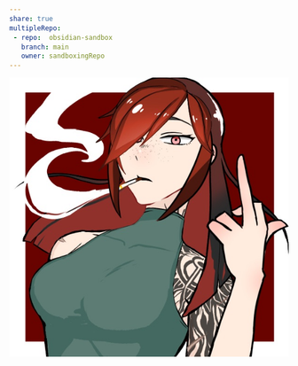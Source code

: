 ```yaml
---
share: true
multipleRepo:
 - repo:  obsidian-sandbox
   branch: main
   owner: sandboxingRepo
---
```


![Ambre_PP.jpeg](./images/Ambre_PP.jpeg)